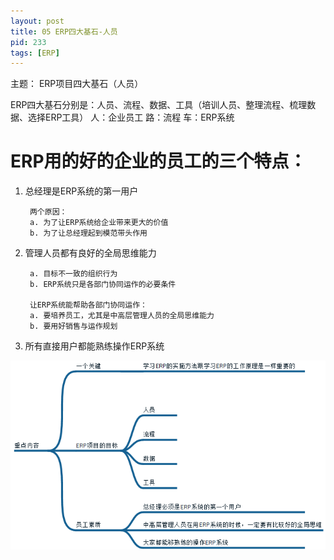 ```yaml
---
layout: post
title: 05 ERP四大基石-人员
pid: 233
tags: [ERP]
---
```


主题： ERP项目四大基石（人员）

ERP四大基石分别是：人员、流程、数据、工具（培训人员、整理流程、梳理数据、选择ERP工具）
	人：企业员工
	路：流程
	车：ERP系统


# ERP用的好的企业的员工的三个特点：

1. 总经理是ERP系统的第一用户

        两个原因：
        a. 为了让ERP系统给企业带来更大的价值
        b. 为了让总经理起到模范带头作用

2. 管理人员都有良好的全局思维能力

		a. 目标不一致的组织行为
		b. ERP系统只是各部门协同运作的必要条件

		让ERP系统能帮助各部门协同运作：
		a. 要培养员工，尤其是中高层管理人员的全局思维能力
		b. 要用好销售与运作规划

3. 所有直接用户都能熟练操作ERP系统


![](/uploads/2017/03/23-01.png)
